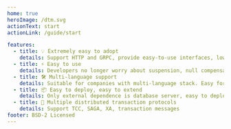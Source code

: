 ```yaml
---
home: true
heroImage: /dtm.svg
actionText: start
actionLink: /guide/start

features:
  - title: 💡 Extremely easy to adopt
    details: Support HTTP and GRPC, provide easy-to-use interfaces, lower substantially the barrier of getting started with distributed transactions, newcomers can adopt quickly 
  - title: ⚡️ Easy to use
    details: Developers no longer worry about suspension, null compensation, idempotent transaction and other tricky problems, the framework layer handles them all
  - title: 🛠️ Multi-language support
    details: Suitable for companies with multi-language stack. Easy for go, python, php, nodejs, ruby and so forth
  - title: 📦 Easy to deploy, easy to extend
    details: Only external dependence is database server, easy to deploy, cluster, and scale horizontally
  - title: 🔩 Multiple distributed transaction protocols
    details: Support TCC, SAGA, XA, transaction messages
footer: BSD-2 Licensed
---
```

